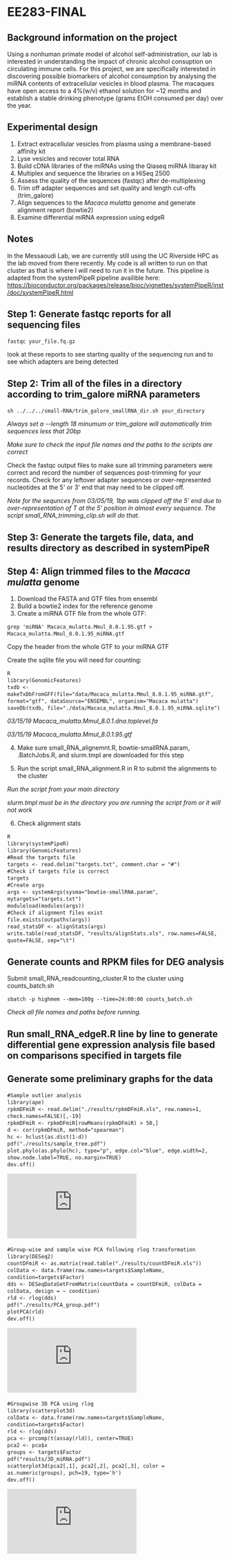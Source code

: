 # EE283-FINAL

## Background information on the project
Using a nonhuman primate model of alcohol self-administration, our lab is interested in understanding the impact of chronic alcohol consuption on circulating immune cells. For this project, we are specifically interested in discovering possible biomarkers of alcohol consumption by analysing the miRNA contents of extracellular vesicles in blood plasma. The macaques have open access to a 4%(w/v) ethanol solution for ~12 months and establish a stable drinking phenotype (grams EtOH consumed per day) over the year. 

## Experimental design
1) Extract extracellular vesicles from plasma using a membrane-based affinity kit
2) Lyse vesicles and recover total RNA
3) Build cDNA libraries of the miRNAs using the Qiaseq miRNA libaray kit
4) Multiplex and sequence the libraries on a HiSeq 2500
5) Assess the quality of the sequences (fastqc) after de-multiplexing
6) Trim off adapter sequences and set quality and length cut-offs (trim_galore)
7) Align sequences to the _Macaca mulatta_ genome and generate alignment report (bowtie2)
8) Examine differential miRNA expression using edgeR

## Notes
In the Messaoudi Lab, we are currently still using the UC Riverside HPC as the lab moved from there recently. My code is all written to run on that cluster as that is where I will need to run it in the future. This pipeline is adapted from the systemPipeR pipeline availible here: https://bioconductor.org/packages/release/bioc/vignettes/systemPipeR/inst/doc/systemPipeR.html

## Step 1: Generate fastqc reports for all sequencing files

```
fastqc your_file.fq.gz
```
look at these reports to see starting quality of the sequencing run and to see which adapters are being detected

## Step 2: Trim all of the files in a directory according to trim_galore miRNA parameters

```
sh ../../../small-RNA/trim_galore_smallRNA_dir.sh your_directory
```
_Always set a --length 18 minumum or trim_galore will automatically trim sequences less that 20bp_

_Make sure to check the input file names and the paths to the scripts are correct_

Check the fastqc output files to make sure all trimming parameters were correct and record the number of sequences post-trimming for your records. Check for any leftover adapter sequences or over-represented nucleotides at the 5' or 3' end that may need to be clipped off.

*Note for the sequnces from 03/05/19, 1bp was clipped off the 5' end due to over-representation of T at the 5' position in almost every sequence. The script small_RNA_trimming_clip.sh will do that.*

## Step 3: Generate the targets file, data, and results directory as described in systemPipeR

## Step 4: Align trimmed files to the _Macaca mulatta_ genome
1) Download the FASTA and GTF files from ensembl
2) Build a bowtie2 index for the reference genome
3) Create a miRNA GTF file from the whole GTF:

```
grep 'miRNA' Macaca_mulatta.Mmul_8.0.1.95.gtf > Macaca_mulatta.Mmul_8.0.1.95_miRNA.gtf
```
Copy the header from the whole GTF to your miRNA GTF

Create the sqlite file you will need for counting:

```
R
library(GenomicFeatures)
txdb <- makeTxDbFromGFF(file="data/Macaca_mulatta.Mmul_8.0.1.95_miRNA.gtf", format="gtf", dataSource="ENSEMBL", organism="Macaca mulatta")
saveDb(txdb, file="./data/Macaca_mulatta.Mmul_8.0.1.95_miRNA.sqlite")
```

*03/15/19 Macaca_mulatta.Mmul_8.0.1.dna.toplevel.fa*

*03/15/19 Macaca_mulatta.Mmul_8.0.1.95.gtf*

4) Make sure small_RNA_alignemnt.R, bowtie-smallRNA.param, .BatchJobs.R, and slurm.tmpl are downloaded for this step

5) Run the script small_RNA_alignment.R in R to submit the alignments to the cluster
  
 _Run the script from your main directory_
 
 _slurm.tmpl must be in the directory you are running the script from or it will not work_
 
 6) Check alignment stats
 
 ```
R
library(systemPipeR)
library(GenomicFeatures)
#Read the targets file
targets <- read.delim("targets.txt", comment.char = "#")
#Check if targets file is correct
targets
#Create args
args <- systemArgs(sysma="bowtie-smallRNA.param", mytargets="targets.txt")
moduleload(modules(args))
#Check if alignment files exist
file.exists(outpaths(args))
read_statsDF <- alignStats(args) 
write.table(read_statsDF, "results/alignStats.xls", row.names=FALSE, quote=FALSE, sep="\t")
```
 
 ## Generate counts and RPKM files for DEG analysis
 
 Submit small_RNA_readcounting_cluster.R to the cluster using counts_batch.sh
 
 ```
 sbatch -p highmem --mem=100g --time=24:00:00 counts_batch.sh
 ```

_Check all file names and paths before running._

## Run small_RNA_edgeR.R line by line to generate differential gene expression analysis file based on comparisons specified in targets file

## Generate some preliminary graphs for the data

```
#Sample outlier analysis
library(ape)
rpkmDFmiR <- read.delim("./results/rpkmDFmiR.xls", row.names=1, check.names=FALSE)[,-19]
rpkmDFmiR <- rpkmDFmiR[rowMeans(rpkmDFmiR) > 50,]
d <- cor(rpkmDFmiR, method="spearman")
hc <- hclust(as.dist(1-d))
pdf("./results/sample_tree.pdf")
plot.phylo(as.phylo(hc), type="p", edge.col="blue", edge.width=2, show.node.label=TRUE, no.margin=TRUE)
dev.off()
```

![alt text](https://github.com/sloanlewis/EE283-FINAL/blob/master/sample_tree_rlog_femaels.pdf "RPKM Tree")

```
#Group-wise and sample wise PCA following rlog transformation
library(DESeq2)
countDFmiR <- as.matrix(read.table("./results/countDFmiR.xls"))
colData <- data.frame(row.names=targets$SampleName, condition=targets$Factor)
dds <- DESeqDataSetFromMatrix(countData = countDFmiR, colData = colData, design = ~ condition)
rld <- rlog(dds)
pdf("./results/PCA_group.pdf")
plotPCA(rld)
dev.off()
```

![alt text](https://github.com/sloanlewis/EE283-FINAL/blob/master/PCA_group_14_CMH.pdf "Group PCA")

```
#Groupwise 3D PCA using rlog
library(scatterplot3d)
colData <- data.frame(row.names=targets$SampleName, condition=targets$Factor)
rld <- rlog(dds)
pca <- prcomp(t(assay(rld)), center=TRUE)
pca2 <- pca$x
groups <- targets$Factor
pdf("results/3D_miRNA.pdf")
scatterplot3d(pca2[,1], pca2[,2], pca2[,3], color = as.numeric(groups), pch=19, type='h')
dev.off()
```

![alt text](https://github.com/sloanlewis/EE283-FINAL/blob/master/3D_14.pdf "3D PCA")
